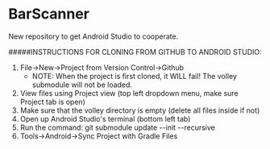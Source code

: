 # BarScanner
New repository to get Android Studio to cooperate.

#####INSTRUCTIONS FOR CLONING FROM GITHUB TO ANDROID STUDIO:
1. File->New->Project from Version Control->Github
    * NOTE: When the project is first cloned, it WILL fail! The volley submodule will not be loaded.
2. View files using Project view (top left dropdown menu, make sure Project tab is open)
3. Make sure that the volley directory is empty (delete all files inside if not)
4. Open up Android Studio's terminal (bottom left tab)
5. Run the command: git submodule update --init --recursive
6. Tools->Android->Sync Project with Gradle Files
